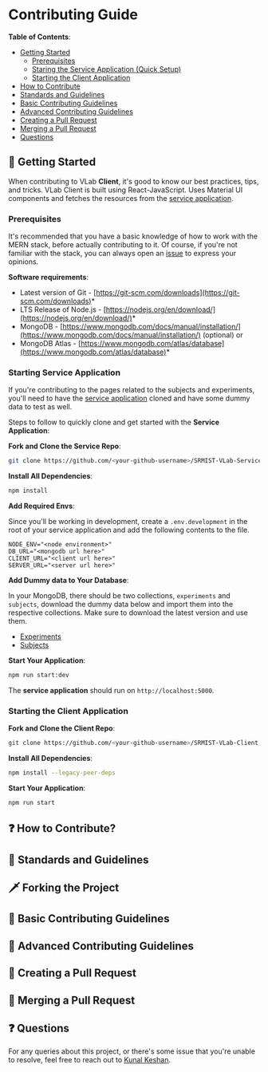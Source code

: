 # Contributing Guide

**Table of Contents**:

- [Getting Started](#-getting-started)
  - [Prerequisites](#prerequisites)
  - [Staring the Service Application (Quick Setup)](#starting-service-application)
  - [Starting the Client Application](#starting-the-client-application)
- [How to Contribute](#-how-to-contribute)
- [Standards and Guidelines](#-standards-and-guidelines)
- [Basic Contributing Guidelines](#-basic-contributing-guidelines)
- [Advanced Contributing Guidelines](#-advanced-contributing-guidelines)
- [Creating a Pull Request](#-creating-a-pull-request)
- [Merging a Pull Request](#-merging-a-pull-request)
- [Questions](#-questions)

## 🚀 Getting Started

When contributing to VLab **Client**, it's good to know our best practices, tips, and tricks. VLab Client is built using React-JavaScript. Uses Material UI components and fetches the resources from the [service application](https://github.com/kunalkeshan/SRMIST-VLab-Service).

### Prerequisites

It's recommended that you have a basic knowledge of how to work with the MERN stack, before actually contributing to it. Of course, if you're not familiar with the stack, you can always open an [issue](https://github.com/kunalkeshan/SRMIST-VLab-Client/issues/new) to express your opinions.

**Software requirements**:

- Latest version of Git - [https://git-scm.com/downloads](https://git-scm.com/downloads)*
- LTS Release of Node.js - [https://nodejs.org/en/download/](https://nodejs.org/en/download/)*
- MongoDB - [https://www.mongodb.com/docs/manual/installation/](https://www.mongodb.com/docs/manual/installation/) (optional) or
- MongoDB Atlas - [https://www.mongodb.com/atlas/database](https://www.mongodb.com/atlas/database)*

### Starting Service Application

If you're contributing to the pages related to the subjects and experiments, you'll need to have the [service application](https://github.com/kunalkeshan/SRMIST-VLab-Service) cloned and have some dummy data to test as well.

Steps to follow to quickly clone and get started with the **Service Application**:

**Fork and Clone the Service Repo**:

```bash
git clone https://github.com/<your-github-username>/SRMIST-VLab-Service
```

**Install All Dependencies**:

```bash
npm install
```

**Add Required Envs**:

Since you'll be working in development, create a `.env.development` in the root of your service application and add the following contents to the file.

```env
NODE_ENV="<node environment>"
DB_URL="<mongodb url here>"
CLIENT_URL="<client url here>"
SERVER_URL="<server url here>"
```

**Add Dummy data to Your Database**:

In your MongoDB, there should be two collections, `experiments` and `subjects`, download the dummy data below and import them into the respective collections. Make sure to download the latest version and use them.

- [Experiments](./assets/contributing/mongo/)
- [Subjects](./assets/contributing/mongo)

**Start Your Application**:

```bash
npm run start:dev
```

The **service application** should run on `http://localhost:5000`.

### Starting the Client Application

**Fork and Clone the Client Repo**:

```bash
git clone https://github.com/<your-github-username>/SRMIST-VLab-Client
```

**Install All Dependencies**:

```bash
npm install --legacy-peer-deps
```

**Start Your Application**:

```bash
npm run start
```

## ❓ How to Contribute?

## 📐 Standards and Guidelines

## 🗡️ Forking the Project

## 🐰 Basic Contributing Guidelines

## 🤖 Advanced Contributing Guidelines

## 👾 Creating a Pull Request

## 🐙 Merging a Pull Request

## ❓ Questions

For any queries about this project, or there's some issue that you're unable to resolve, feel free to reach out to [Kunal Keshan](mailto:kunalkeshan12@gmail.com).

